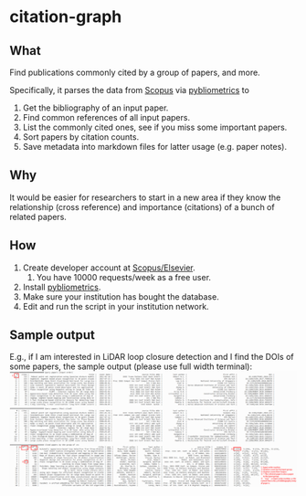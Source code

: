 # citation-graph

## What

Find publications commonly cited by a group of papers, and more.

Specifically, it parses the data from [Scopus](https://www.scopus.com/)
via [pybliometrics](https://github.com/pybliometrics-dev/pybliometrics) to

1. Get the bibliography of an input paper.
2. Find common references of all input papers.
3. List the commonly cited ones, see if you miss some important papers.
4. Sort papers by citation counts.
5. Save metadata into markdown files for latter usage (e.g. paper notes).

## Why

It would be easier for researchers to start in a new area if they know the relationship (cross reference) and
importance (citations) of a bunch of related papers.

## How

1. Create developer account at [Scopus/Elsevier](https://www.scopus.com/).
    1. You have 10000 requests/week as a free user.
2. Install [pybliometrics](https://github.com/pybliometrics-dev/pybliometrics).
3. Make sure your institution has bought the database.
4. Edit and run the script in your institution network.

## Sample output

E.g., if I am interested in LiDAR loop closure detection and I find the DOIs of some papers, the sample output (please use full width terminal):
![](illustration.png)
